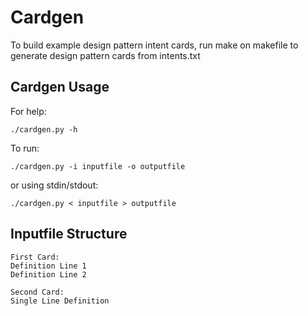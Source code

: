 Cardgen
=======

To build example design pattern intent cards, run make on makefile to generate design pattern cards from intents.txt


Cardgen Usage
-------------

For help:

	./cardgen.py -h 

To run:

	./cardgen.py -i inputfile -o outputfile

or using stdin/stdout:

	./cardgen.py < inputfile > outputfile
	

Inputfile Structure
-------------------

	First Card:
	Definition Line 1
	Definition Line 2
	
	Second Card:
	Single Line Definition